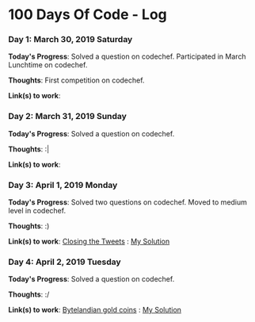 # 100 Days Of Code - Log


### Day 1: March 30, 2019 Saturday

**Today's Progress**: Solved a question on codechef. Participated in March Lunchtime on codechef.

**Thoughts**: First competition on codechef.

**Link(s) to work**:


### Day 2: March 31, 2019 Sunday

**Today's Progress**: Solved a question on codechef.

**Thoughts**: :|

**Link(s) to work**:


### Day 3: April 1, 2019 Monday

**Today's Progress**: Solved two questions on codechef. Moved to medium level in codechef.

**Thoughts**: :)

**Link(s) to work**:
[Closing the Tweets](https://www.codechef.com/problems/TWTCLOSE)
: [My Solution](https://github.com/ShubhamGururani/CodeChef-practice/blob/master/medium/Closing%20the%20tweets.cpp)


### Day 4: April 2, 2019 Tuesday

**Today's Progress**: Solved a question on codechef.

**Thoughts**: :/

**Link(s) to work**:
[Bytelandian gold coins](https://www.codechef.com/problems/COINS)
: [My Solution](https://github.com/ShubhamGururani/CodeChef-practice/blob/master/medium/Bytelandian%20gold%20coins.cpp)
